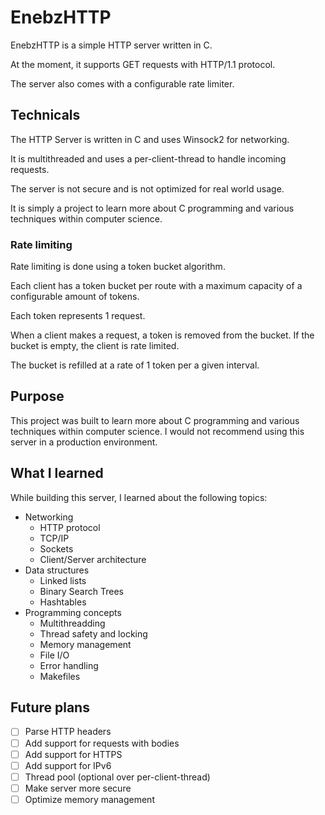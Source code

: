 # EnebzHTTP
EnebzHTTP is a simple HTTP server written in C.

At the moment, it supports GET requests with HTTP/1.1 protocol.

The server also comes with a configurable rate limiter.

## Technicals
The HTTP Server is written in C and uses Winsock2 for networking. 

It is multithreaded and uses a per-client-thread to handle incoming requests. 

The server is not secure and is not optimized for real world usage. 

It is simply a project to learn more about C programming and various techniques within computer science.

### Rate limiting
Rate limiting is done using a token bucket algorithm.

Each client has a token bucket per route with a maximum capacity of a configurable amount of tokens.

Each token represents 1 request.

When a client makes a request, a token is removed from the bucket. If the bucket is empty, the client is rate limited. 

The bucket is refilled at a rate of 1 token per a given interval.


## Purpose
This project was built to learn more about C programming and various techniques within computer science. I would not recommend using this server in a production environment.

## What I learned
While building this server, I learned about the following topics:

- Networking
    - HTTP protocol
    - TCP/IP
    - Sockets
    - Client/Server architecture
- Data structures
    - Linked lists
    - Binary Search Trees
    - Hashtables
- Programming concepts
    - Multithreadding
    - Thread safety and locking
    - Memory management
    - File I/O
    - Error handling
    - Makefiles

## Future plans
- [ ] Parse HTTP headers
- [ ] Add support for requests with bodies
- [ ] Add support for HTTPS
- [ ] Add support for IPv6
- [ ] Thread pool (optional over per-client-thread)
- [ ] Make server more secure
- [ ] Optimize memory management